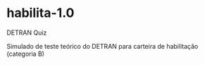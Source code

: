 habilita-1.0
============

DETRAN Quiz

Simulado de teste teórico do DETRAN para carteira de habilitação (categoria B)
